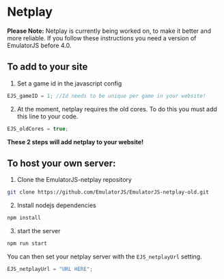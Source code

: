 # Netplay

**Please Note:** Netplay is currently being worked on, to make it better and more reliable. If you follow these instructions you need a version of EmulatorJS before 4.0.

## To add to your site

1. Set a game id in the javascript config
```js
EJS_gameID = 1; //Id needs to be unique per game in your website!
```

2. At the moment, netplay requires the old cores. To do this you must add this line to your code.
```js
EJS_oldCores = true;
```

**These 2 steps will add netplay to your website!**




## To host your own server:

1. Clone the EmulatorJS-netplay repository
```sh
git clone https://github.com/EmulatorJS/EmulatorJS-netplay-old.git
```

2. Install nodejs dependencies
```sh
npm install
```

3. start the server
```sh
npm run start
```

You can then set your netplay server with the `EJS_netplayUrl` setting.
```js
EJS_netplayUrl = "URL HERE";
```
